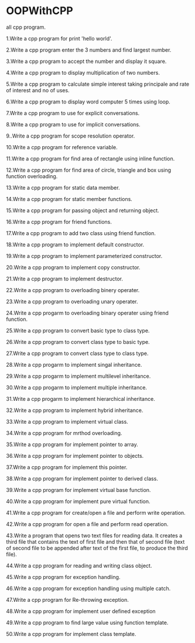 # OOPWithCPP
all cpp program.

1.Write a cpp program for print 'hello world'.

2.Write a cpp program enter the 3 numbers and find largest number.

3.Write a cpp program to accept the number and display it square.

4.Write a cpp program to display multiplication of two numbers.

5.Write a cpp program to calculate simple interest taking principale and rate of interest and no of uses.

6.Write a cpp program to display word computer 5 times using loop.

7.Write a cpp program to use for explicit conversations.

8.Write a cpp program to use for implicit conversations.

9..Write a cpp program for scope resolution  operator.

10.Write a cpp program for reference variable.

11.Write a cpp program for find area of rectangle using inline function.

12.Write a cpp program for find area of circle, triangle and box using function overloading.

13.Write a cpp program for static data member.

14.Write a cpp program for static member functions.

15.Write a cpp program for passing object and returning object.

16.Write a cpp program for friend functions.

17.Write a cpp program to add two class using friend function.

18.Write a cpp program to implement default constructor.

19.Write a cpp program to implement parameterized constructor.

20.Write a cpp program to implement copy constructor.

21.Write a cpp program to implement destructor.

22.Write a cpp program to overloading binery operater.

23.Write a cpp program to overloading unary operater.

24.Write a cpp progarm to overloading binary operater using friend function.

25.Write a cpp program to convert basic type to class type.

26.Write a cpp program to convert class type to basic type.

27.Write a cpp program to convert class type to class type.

28.Write a cpp progarm to implement singal inheritance.

29.Write a cpp progarm to implement multilevel inheritance.

30.Write a cpp progarm to implement multiple inheritance.

31.Write a cpp progarm to implement hierarchical inheritance.

32.Write a cpp program to implement hybrid inheritance. 

33.Write a cpp program to implement virtual class.

34.Write a cpp program for mrthod overloading.

35.Write a cpp program for implement pointer to array.

36.Write a cpp program for implement pointer to objects.

37.Write a cpp program for implement this pointer.

38.Write a cpp program for implement pointer to derived class.

39.Write a cpp program for implement virtual base function.

40.Write a cpp program for implement pure virtual function.

41.Write a cpp program for create/open a file and perform write operation.

42.Write a cpp program for open a file and perform read operation.

43.Write a program that opens two text files for reading data. It creates a third file that contains the text of first file and then that of second file (text of second file to be appended after text of the first file, to produce the third file).

44.Write a cpp program for reading and writing class object.

45.Write a cpp program for exception handling.

46.Write a cpp program for exception handling using multiple catch.

47.Write a cpp program for Re-throwing exception.

48.Write a cpp program for implement user defined exception

49.Write a cpp program to find large value using function template.

50.Write a cpp program for implement class template.
